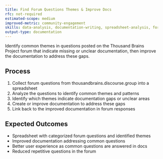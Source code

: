 ```yaml
---
title: Find Forum Questions Themes & Improve Docs
rfc: not-required
estimated-scope: medium
improved-metric: community-engagement
skills: data-analysis, documentation-writing, spreadsheet-analysis, forum-moderation
output-type: documentation
---
```


Identify common themes in questions posted on the Thousand Brains Project forum that indicate missing or unclear documentation, then improve the documentation to address these gaps.

## Process

1. Collect forum questions from thousandbrains.discourse.group into a spreadsheet
2. Analyze the questions to identify common themes and patterns
3. Identify which themes indicate documentation gaps or unclear areas
4. Create or improve documentation to address these gaps
5. Link back to the improved documentation in forum responses

## Expected Outcomes

- Spreadsheet with categorized forum questions and identified themes
- Improved documentation addressing common questions
- Better user experience as common questions are answered in docs
- Reduced repetitive questions in the forum

